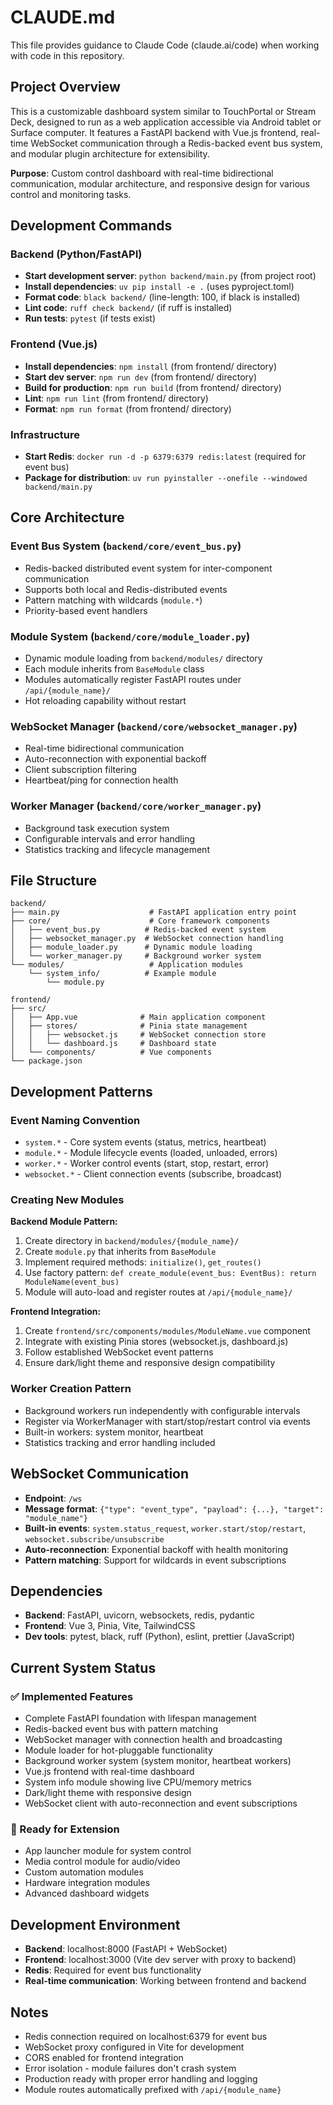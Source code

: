 # CLAUDE.md

This file provides guidance to Claude Code (claude.ai/code) when working with code in this repository.

## Project Overview

This is a customizable dashboard system similar to TouchPortal or Stream Deck, designed to run as a web application accessible via Android tablet or Surface computer. It features a FastAPI backend with Vue.js frontend, real-time WebSocket communication through a Redis-backed event bus system, and modular plugin architecture for extensibility.

**Purpose**: Custom control dashboard with real-time bidirectional communication, modular architecture, and responsive design for various control and monitoring tasks.

## Development Commands

### Backend (Python/FastAPI)
- **Start development server**: `python backend/main.py` (from project root)
- **Install dependencies**: `uv pip install -e .` (uses pyproject.toml)
- **Format code**: `black backend/` (line-length: 100, if black is installed)
- **Lint code**: `ruff check backend/` (if ruff is installed)
- **Run tests**: `pytest` (if tests exist)

### Frontend (Vue.js)
- **Install dependencies**: `npm install` (from frontend/ directory)
- **Start dev server**: `npm run dev` (from frontend/ directory)
- **Build for production**: `npm run build` (from frontend/ directory)
- **Lint**: `npm run lint` (from frontend/ directory)
- **Format**: `npm run format` (from frontend/ directory)

### Infrastructure
- **Start Redis**: `docker run -d -p 6379:6379 redis:latest` (required for event bus)
- **Package for distribution**: `uv run pyinstaller --onefile --windowed backend/main.py`

## Core Architecture

### Event Bus System (`backend/core/event_bus.py`)
- Redis-backed distributed event system for inter-component communication
- Supports both local and Redis-distributed events
- Pattern matching with wildcards (`module.*`)
- Priority-based event handlers

### Module System (`backend/core/module_loader.py`)
- Dynamic module loading from `backend/modules/` directory
- Each module inherits from `BaseModule` class
- Modules automatically register FastAPI routes under `/api/{module_name}/`
- Hot reloading capability without restart

### WebSocket Manager (`backend/core/websocket_manager.py`)
- Real-time bidirectional communication
- Auto-reconnection with exponential backoff
- Client subscription filtering
- Heartbeat/ping for connection health

### Worker Manager (`backend/core/worker_manager.py`)
- Background task execution system
- Configurable intervals and error handling
- Statistics tracking and lifecycle management

## File Structure

```
backend/
├── main.py                    # FastAPI application entry point
├── core/                      # Core framework components
│   ├── event_bus.py          # Redis-backed event system
│   ├── websocket_manager.py  # WebSocket connection handling
│   ├── module_loader.py      # Dynamic module loading
│   └── worker_manager.py     # Background worker system
└── modules/                   # Application modules
    └── system_info/          # Example module
        └── module.py

frontend/
├── src/
│   ├── App.vue              # Main application component
│   ├── stores/              # Pinia state management
│   │   ├── websocket.js     # WebSocket connection store
│   │   └── dashboard.js     # Dashboard state
│   └── components/          # Vue components
└── package.json
```

## Development Patterns

### Event Naming Convention
- `system.*` - Core system events (status, metrics, heartbeat)
- `module.*` - Module lifecycle events (loaded, unloaded, errors)  
- `worker.*` - Worker control events (start, stop, restart, error)
- `websocket.*` - Client connection events (subscribe, broadcast)

### Creating New Modules

**Backend Module Pattern:**
1. Create directory in `backend/modules/{module_name}/`
2. Create `module.py` that inherits from `BaseModule`
3. Implement required methods: `initialize()`, `get_routes()`
4. Use factory pattern: `def create_module(event_bus: EventBus): return ModuleName(event_bus)`
5. Module will auto-load and register routes at `/api/{module_name}/`

**Frontend Integration:**
1. Create `frontend/src/components/modules/ModuleName.vue` component
2. Integrate with existing Pinia stores (websocket.js, dashboard.js)
3. Follow established WebSocket event patterns
4. Ensure dark/light theme and responsive design compatibility

### Worker Creation Pattern
- Background workers run independently with configurable intervals
- Register via WorkerManager with start/stop/restart control via events
- Built-in workers: system monitor, heartbeat
- Statistics tracking and error handling included

## WebSocket Communication

- **Endpoint**: `/ws`
- **Message format**: `{"type": "event_type", "payload": {...}, "target": "module_name"}`
- **Built-in events**: `system.status_request`, `worker.start/stop/restart`, `websocket.subscribe/unsubscribe`
- **Auto-reconnection**: Exponential backoff with health monitoring
- **Pattern matching**: Support for wildcards in event subscriptions

## Dependencies

- **Backend**: FastAPI, uvicorn, websockets, redis, pydantic
- **Frontend**: Vue 3, Pinia, Vite, TailwindCSS
- **Dev tools**: pytest, black, ruff (Python), eslint, prettier (JavaScript)

## Current System Status

### ✅ Implemented Features
- Complete FastAPI foundation with lifespan management
- Redis-backed event bus with pattern matching
- WebSocket manager with connection health and broadcasting  
- Module loader for hot-pluggable functionality
- Background worker system (system monitor, heartbeat workers)
- Vue.js frontend with real-time dashboard
- System info module showing live CPU/memory metrics
- Dark/light theme with responsive design
- WebSocket client with auto-reconnection and event subscriptions

### 🎯 Ready for Extension
- App launcher module for system control
- Media control module for audio/video
- Custom automation modules  
- Hardware integration modules
- Advanced dashboard widgets

## Development Environment

- **Backend**: localhost:8000 (FastAPI + WebSocket)
- **Frontend**: localhost:3000 (Vite dev server with proxy to backend)
- **Redis**: Required for event bus functionality
- **Real-time communication**: Working between frontend and backend

## Notes

- Redis connection required on localhost:6379 for event bus
- WebSocket proxy configured in Vite for development
- CORS enabled for frontend integration
- Error isolation - module failures don't crash system
- Production ready with proper error handling and logging
- Module routes automatically prefixed with `/api/{module_name}`